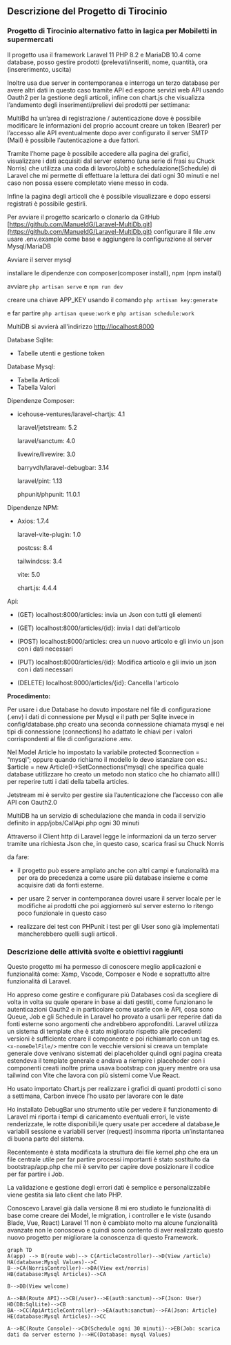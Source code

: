 ## Descrizione del Progetto di Tirocinio  

### Progetto di Tirocinio alternativo fatto in Iagica per Mobiletti in supermercati

Il progetto usa il framework Laravel 11 PHP 8.2 e MariaDB 10.4 come database, posso gestire prodotti (prelevati/inseriti, nome, quantità, ora (insererimento, uscita)

Inoltre usa due server in contemporanea e interroga un terzo database per avere altri dati in questo caso tramite API ed espone servizi web API usando Oauth2 per la gestione degli articoli, infine con chart.js che visualizza l’andamento degli inserimenti/prelievi dei prodotti per settimana:

MultiBd ha un’area di registrazione / autenticazione dove è possibile modificare le informazioni del proprio account creare un token (Bearer) per l’accesso alle API eventualmente dopo aver configurato il server SMTP (Mail) è possibile l’autenticazione a due fattori.

Tramite l’home page è possibile accedere alla pagina dei grafici, visualizzare i dati acquisiti dal server esterno (una serie di frasi su Chuck Norris) che utilizza una coda di lavoro(Job) e schedulazione(Schedule) di Laravel che mi permette di effettuare la lettura dei dati ogni 30 minuti e nel caso non possa essere completato viene messo in coda.

Infine la pagina degli articoli che è possibile visualizzare e dopo essersi registrati è possibile gestirli.

Per avviare il progetto scaricarlo o clonarlo da GitHub [https://github.com/ManueldG/Laravel-MultiDb.git](https://github.com/ManueldG/Laravel-MultiDb.git) configurare il file .env usare .env.example come base e aggiungere la configurazione al server Mysql/MariaDB

Avviare il server mysql

installare le dipendenze con composer(composer install), npm (npm install)

avviare `php artisan serve` e `npm run dev`

creare una chiave APP_KEY usando il comando `php artisan key:generate`

e far partire `php artisan queue:work` e `php artisan schedule:work`

MultiDB si avvierà all'indirizzo [http://localhost:8000](http://localhost:8000/)

Database Sqlite:

 - Tabelle utenti e gestione token

Database Mysql:

 - Tabella Articoli
 - Tabella Valori

  

Dipendenze Composer:

 - icehouse-ventures/laravel-chartjs: 4.1
   
   laravel/jetstream: 5.2
   
   laravel/sanctum: 4.0
   
   livewire/livewire: 3.0
   
   barryvdh/laravel-debugbar: 3.14
   
   laravel/pint: 1.13
   
   phpunit/phpunit: 11.0.1  

Dipendenze NPM:

 - Axios: 1.7.4
   
   laravel-vite-plugin: 1.0
   
   postcss: 8.4
   
   tailwindcss: 3.4
   
   vite: 5.0
   
   chart.js: 4.4.4 

Api:

 - (GET) localhost:8000/articles: invia un Json con tutti gli elementi
   
 - (GET) localhost:8000/articles/{id}: invia I dati dell’articolo  

 - (POST) localhost:8000/articles: crea un nuovo articolo e gli invio un
   json con i dati necessari

 - (PUT) localhost:8000/articles/{id}: Modifica articolo e gli invio un 
   json con i dati necessari 

 - (DELETE) localhost:8000/articles/{id}: Cancella l'articolo 
  

**Procedimento:**

Per usare i due Database ho dovuto impostare nel file di configurazione (.env) i dati di connessione per Mysql e il path per Sqlite invece in config/database.php creato una seconda connessione chiamata mysql e nei tipi di connessione (connections) ho adattato le chiavi per i valori corrispondenti al file di configurazione .env.

Nel Model Article ho impostato la variabile protected $connection = “mysql”; oppure quando richiamo il modello lo devo istanziare con es.: $article = new Article()->SetConnections(‘mysql) che specifica quale database utitlizzare ho creato un metodo non statico che ho chiamato allI() per reperire tutti i dati della tabella articles.

Jetstream mi è servito per gestire sia l’autenticazione che l’accesso con alle API con Oauth2.0

MultiDB ha un servizio di schedulazione che manda in coda il servizio definito in app/jobs/CallApi.php ogni 30 minuti

Attraverso il Client http di Laravel legge le informazioni da un terzo server tramite una richiesta Json che, in questo caso, scarica frasi su Chuck Norris

da fare:

- il progetto può essere ampliato anche con altri campi e funzionalità ma per ora do precedenza a come usare più database insieme e come acquisire dati da fonti esterne.

-   per usare 2 server in contemporanea dovrei usare il server locale per le modifiche ai prodotti che poi aggiornerò sul server esterno lo ritengo poco funzionale in questo caso
    
-   realizzare dei test con PHPunit i test per gli User sono già implementati mancherebbero quelli sugli articoli.  

### Descrizione delle attività svolte e obiettivi raggiunti  

Questo progetto mi ha permesso di conoscere meglio applicazioni e funzionalità come: Xamp, Vscode, Composer e Node e soprattutto altre funzionalità di Laravel.  

Ho appreso come gestire e configurare più Databases così da scegliere di volta in volta su quale operare in base ai dati gestiti, come funzionano le autenticazioni Oauth2 e in particolare come usarle con le API, cosa sono Queue, Job e gli Schedule in Laravel ho provato a usarli per reperire dati da fonti esterne sono argomenti che andrebbero approfonditi.
Laravel utilizza un sistema di template che è stato migliorato rispetto alle precedenti versioni è sufficiente creare il componente e poi richiamarlo con un tag es. `<x-nomeDelFile/>` mentre con le vecchie versioni si creava un template generale dove venivano sistemati dei placeholder quindi ogni pagina creata estendeva il template generale e andava a riempire i placehoder con i componenti creati inoltre prima usava bootstrap con jquery mentre ora usa tailwind con Vite che lavora con più sistemi come Vue React.

Ho usato importato Chart.js per realizzare i grafici di quanti prodotti ci sono a settimana, Carbon invece l’ho usato per lavorare con le date

Ho installato DebugBar uno strumento utile per vedere il funzionamento di Laravel mi riporta i tempi di caricamento eventuali errori, le viste renderizzate, le rotte disponibili,le query usate per accedere al database,le variabili sessione e variabili server (request) insomma riporta un’instantanea di buona parte del sistema.

Recentemente è stata modificata la struttura dei file kernel.php che era un file centrale utile per far partire processi importanti è stato sostituito da bootstrap/app.php che mi è servito per capire dove posizionare il codice per far partire i Job.

La validazione e gestione degli errori dati è semplice e personalizzabile viene gestita sia lato client che lato PHP.

Conoscevo Laravel già dalla versione 8 mi ero studiato le funzionalità di base come creare dei Model, le migration, i controller e le viste (usando Blade, Vue, React) Laravel 11 non è cambiato molto ma alcune funzionalità avanzate non le conoscevo e quindi sono contento di aver realizzato questo nuovo progetto per migliorare la conoscenza di questo Framework.

```mermaid
graph TD
A(app) --> B(route web)--> C(ArticleController)-->D(View /article)
HA(database:Mysql Values)-->C
B-->CA(NorrisController)-->DA(View ext/norris)
HB(database:Mysql Articles)-->CA

B-->DB(View welcome)

A-->BA(Route API)-->CB(/user)-->E(auth:sanctum)-->F(Json: User)
HD(DB:SqlLite)-->CB
BA-->CC(ApiArticleController)-->EA(auth:sanctum)-->FA(Json: Article)
HE(database:Mysql Articles)-->CC

A-->BC(Route Console)-->CD(Schedule ogni 30 minuti)-->EB(Job: scarica dati da server esterno )-->HC(Database: mysql Values)

```
  
